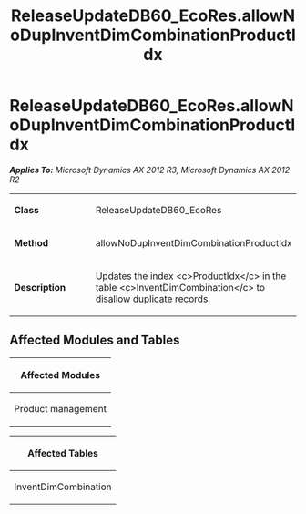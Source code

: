 ﻿---
title: ReleaseUpdateDB60_EcoRes.allowNoDupInventDimCombinationProductIdx
TOCTitle: ReleaseUpdateDB60_EcoRes.allowNoDupInventDimCombinationProductIdx
ms:assetid: f4b096c4-54a3-4691-76ef-fa3436de3bc8
ms:mtpsurl: https://msdn.microsoft.com/en-us/library/JJ737556(v=AX.60)
ms:contentKeyID: 49712249
ms.date: 05/18/2015
mtps_version: v=AX.60
---

# ReleaseUpdateDB60\_EcoRes.allowNoDupInventDimCombinationProductIdx 


_**Applies To:** Microsoft Dynamics AX 2012 R3, Microsoft Dynamics AX 2012 R2_

<table>
<colgroup>
<col style="width: 50%" />
<col style="width: 50%" />
</colgroup>
<tbody>
<tr class="odd">
<td><p><strong>Class</strong></p></td>
<td><p>ReleaseUpdateDB60_EcoRes</p></td>
</tr>
<tr class="even">
<td><p><strong>Method</strong></p></td>
<td><p>allowNoDupInventDimCombinationProductIdx</p></td>
</tr>
<tr class="odd">
<td><p><strong>Description</strong></p></td>
<td><p>Updates the index &lt;c&gt;ProductIdx&lt;/c&gt; in the table &lt;c&gt;InventDimCombination&lt;/c&gt; to disallow duplicate records.</p></td>
</tr>
</tbody>
</table>


## Affected Modules and Tables

<table>
<colgroup>
<col style="width: 100%" />
</colgroup>
<thead>
<tr class="header">
<th><p>Affected Modules</p></th>
</tr>
</thead>
<tbody>
<tr class="odd">
<td><p>Product management</p></td>
</tr>
</tbody>
</table>


<table>
<colgroup>
<col style="width: 100%" />
</colgroup>
<thead>
<tr class="header">
<th><p>Affected Tables</p></th>
</tr>
</thead>
<tbody>
<tr class="odd">
<td><p>InventDimCombination</p></td>
</tr>
</tbody>
</table>

  


